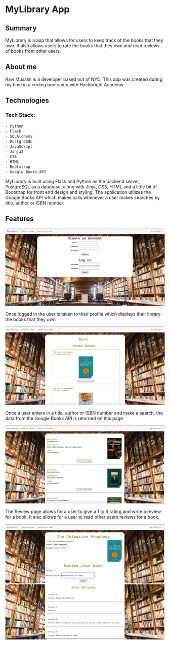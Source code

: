 # MyLibrary App

## Summary

MyLibrary is a app that allows for users to keep track of the books that they own. It also allows users to rate the books that they own and read reviews of books from other users. 

## About me

Ravi Musalin is a developer based out of NYC. This app was created during my time in a coding bootcamp with Hackbright Academy. 

## Technologies 

### Tech Stack:
    - Python
    - Flask
    - SQLAlchemy
    - PostgreSQL
    - JavaScript
    - Jinja2
    - CSS
    - HTML 
    - Bootstrap
    - Google Books API

MyLibrary is built using Flask and Python as the backend server, PostgreSQL as a database, along with Jinja, CSS, HTML and a little bit of Bootstrap for front end design and styling. The application utilizes the Google Books API which makes calls whenever a user makes searches by title, author or ISBN number.

## Features

<p align="center">
  <img src="/static/Login.png">

  <p>Once logged in the user is taken to their profile which displays their library: the books that they own</p>

  <img src="/static/User_Profile.png">

  <p>Once a user enters in a title, author or ISBN number and make a search, the data from the Google Books API is returned on this page</p>

  <img src="/static/Book_Search.png">

  <p>The Review page allows for a user to give a 1 to 5 rating and write a review for a book. It also allows for a user to read other users reviews for a book. </p>

  <img src="/static/Book_Review.png">
  <img src="/static/User_Reviews.png">

</p>
